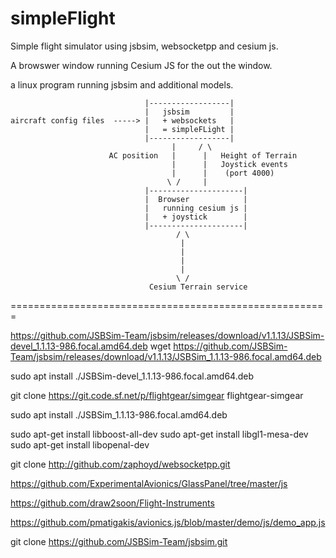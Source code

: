 # simpleFlight
 
 Simple flight simulator using jsbsim, websocketpp and cesium js.
 
 A browswer window running Cesium JS for the out the window.
 
 a linux program running jsbsim and additional models.

 ```pre
                               |------------------|
                               |   jsbsim         |
aircraft config files  -----> |   + websockets   |
                               |   = simpleFLight |
                               |------------------|
                                     |     / \
                       AC position   |      |   Height of Terrain                       
                                     |      |   Joystick events
                                     |      |    (port 4000)
                                    \ /     |
                               |---------------------|
                               |  Browser            |
                               |   running cesium js |
                               |   + joystick        |
                               |---------------------|
                                      / \
                                       |
                                       |
                                       |
                                       |
                                      \ /
                                Cesium Terrain service
 ```
 
 
 
 
 
 
 
 
 =======================================================
 
https://github.com/JSBSim-Team/jsbsim/releases/download/v1.1.13/JSBSim-devel_1.1.13-986.focal.amd64.deb
wget https://github.com/JSBSim-Team/jsbsim/releases/download/v1.1.13/JSBSim_1.1.13-986.focal.amd64.deb

 
sudo apt install ./JSBSim-devel_1.1.13-986.focal.amd64.deb 

git clone https://git.code.sf.net/p/flightgear/simgear flightgear-simgear


sudo apt install ./JSBSim_1.1.13-986.focal.amd64.deb


sudo apt-get install libboost-all-dev
sudo apt-get install libgl1-mesa-dev
sudo apt-get install libopenal-dev

git clone http://github.com/zaphoyd/websocketpp.git


https://github.com/ExperimentalAvionics/GlassPanel/tree/master/js

https://github.com/draw2soon/Flight-Instruments

https://github.com/pmatigakis/avionics.js/blob/master/demo/js/demo_app.js





git clone https://github.com/JSBSim-Team/jsbsim.git
